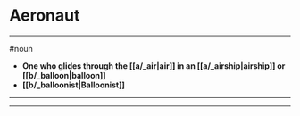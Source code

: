 # Aeronaut
---
#noun
- **One who glides through the [[a/_air|air]] in an [[a/_airship|airship]] or [[b/_balloon|balloon]]**
- **[[b/_balloonist|Balloonist]]**
---
---
